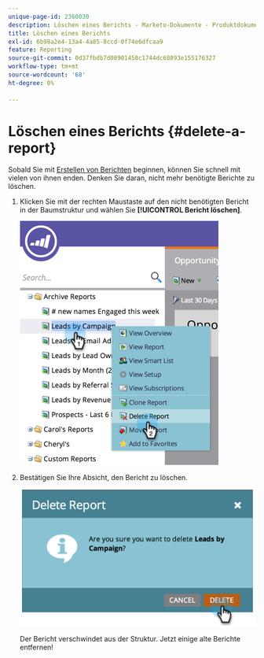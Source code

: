 ```yaml
---
unique-page-id: 2360030
description: Löschen eines Berichts - Marketo-Dokumente - Produktdokumentation
title: Löschen eines Berichts
exl-id: 6b98a2e4-13a4-4a85-8ccd-0f74e6dfcaa9
feature: Reporting
source-git-commit: 0d37fbdb7d08901458c1744dc68893e155176327
workflow-type: tm+mt
source-wordcount: '68'
ht-degree: 0%

---
```


# Löschen eines Berichts {#delete-a-report}

Sobald Sie mit [Erstellen von Berichten](/help/marketo/product-docs/reporting/basic-reporting/creating-reports/create-a-report-in-a-program.md) beginnen, können Sie schnell mit vielen von ihnen enden. Denken Sie daran, nicht mehr benötigte Berichte zu löschen.

1. Klicken Sie mit der rechten Maustaste auf den nicht benötigten Bericht in der Baumstruktur und wählen Sie **[!UICONTROL Bericht löschen]**.

   ![](assets/image2014-9-16-14-3a26-3a48.png)

1. Bestätigen Sie Ihre Absicht, den Bericht zu löschen.

   ![](assets/image2014-9-16-14-3a26-3a53.png)

   Der Bericht verschwindet aus der Struktur. Jetzt einige alte Berichte entfernen!

